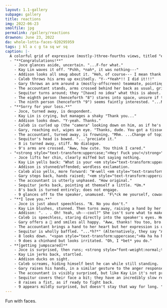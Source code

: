 ```yaml
---
layout: 1.1-gallery
subpage: gallery
title: reactions
img: 2022-06-23
smolfile: jpg
permalink: /gallery/reactions
drawnon: June 23, 2022
da: whole-lotta-faces-920295959
tags: j kl a c g ta sq wr sq
caption: |-
  A colorful grid of expressive (mostly-)three-fourths views, titled "expressions." and captioned "reactions to dialogue with no context". Dialogue prompts go down a column; each person responds in a row.
  - "**Congratulations!**"
    - Joce glances aside, uncertain. "...F-for what."
    - Kay Lin waves it off. "Pshh, *nah*, it was nothing---"
    - Addison looks all smug about it. "Heh, of course--- I mean thank you!"
    - Caleb throws his arms up excitedly. "Y--*Yeah*!! I did it!!!"
    - Gary throws an arm around a (mostly-offscreen) teammate, pointing to them with a smile. "Wasn't just me, man."
    - The accountant stands, arms crossed behind her back as usual, grinning a bit. "Touching. Flattery will get you nowhere with me."
    - Sequitur turns around; they "[have] no idea" what this is about. "Uhh. Thanks...?"
    - The eighth person (henceforth "8") stares into space, unsure if this is a joke. No dialogue.
    - The ninth person (henceforth "9") seems faintly interested. "...No shit? What for."
  - "**Sorry for your loss.**"
    - Joce, turned away, is despondent.
    - Kay Lin is crying, but manages a shaky "Thank you..."
    - Addison looks down. "Y-yeah. Thanks."
    - Caleb is curled up (the "camera" looking down on him, as if he's sitting on the floor), bawling inconsolably.
    - Gary, reaching out, wipes an eye. "Thanks, dude. You got a tissue?"
    - The accountant, turned away, is frowning. "Mhm. ...Change of topic:"
    - Sequitur's head is bowed. "...’preciate it."
    - 8 is turned away, stiff. No dialogue.
    - 9's arms are crossed. "Aww, how cute. You think I cared."
  - "<strong style="text-transform:uppercase;">Hey! Fuck you!</strong>"
    - Joce lifts her chin, clearly miffed but saying nothing.
    - Kay Lin yells back: "What is your <em style="text-transform:uppercase;font-style:normal;">problem?!</em>"
    - Addison is stunned/offended; wordless exclamation.
    - Caleb also yells, more forward: "W-well <em style="text-transform:uppercase;font-style:normal;">fuck you</em> too!!!!"
    - Gary steps back, hands raised; "<em style="text-transform:uppercase;font-style:normal;">**Whoa** whoa whoa---</em> calm down---"
    - The accountant is utterly unphased. "How original."
    - Sequitur jerks back, pointing at themself a little. *Um.*
    - 8's back is turned entirely; does not engage.
    - 9 glances off to the speaker, unamused. "F\*ck me yourself, coward." And when there's implicitly no response: "... Yeah, what's what I thought. [muttering] Asswipe."
  - "**I love you.**"
    - Joce is just about speechless. "N. No you don't."
    - Kay Lin blushes, stunned. Then turns away, raising a hand by her face; "Come on, that's not funny."
    - Addison: ". . . Oh! Yeah, uh---cool?" She isn't sure what to make of this. "Good for. Good for you...!"
    - Caleb is speechless, staring directly into the speaker's eyes. He's unsure if this is a prank or if he will now die for you.
    - Gary offers a 🤟 and smiles all happy. "Aww, thanks! You too, bro."
    - The accountant brings a hand to her heart but her expression is utterly dry. "Thank you. I am so touched, and overflowing with inconvenient emotions."
    - Sequitur is wholly baffled. "...*h?*" (Alternatively, they say "Awwww *shucks*. ...for real??", but I thought the version drawn was funnier.)
    - 8 looks down. "<span style="text-transform:uppercase;">Ha ha ha ha. Oh man.</span>" Then stares directly ahead. "<em style="text-transform:uppercase;">I am so sorry.</em>"
    - 9 does a chinhand but looks irritated. "Oh, I *bet* you do."
  - **[getting jumpscared]**
    - Joce is surprised, then runs; <strong style="font-weight:normal;text-transform:uppercase;">#Nope.</strong>
    - Kay Lin jerks back, startled.
    - Addison ducks on sight.
    - Caleb screams, hiding himself best he can while still standing.
    - Gary raises his hands, in a similar gesture to the anger response.
    - The accountant is visibly surprised, but like Kay Lin it's not pronounced.
    - Sequitur covers their face a bit; they have an incredibly slow reaction time.
    - 8 raises a fist, as if ready to fight back.
    - 9 appears mildly surprised, but doesn't stay that way for long. "Well, *that* might as well happen." A rabbitlike shadow looms.
---
```

Fun with faces.